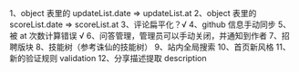 1、object 表里的 updateList.date => updateList.at
2、object 表里的 scoreList.date => scoreList.at
3、评论扁平化？√
4、github 信息手动同步
5、被 at 次数计算错误 √
6、问答管理，管理员可以手动关闭，并通知到作者
7、招聘版块
8、技能树（参考诛仙的技能树）
9、站内全局搜索
10、首页新风格
11、新的验证规则 validation
12、分享描述提取 description

